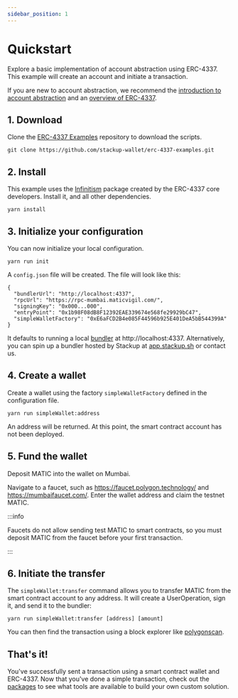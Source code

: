 ```yaml
---
sidebar_position: 1
---
```


# Quickstart

Explore a basic implementation of account abstraction using ERC-4337. This example will create an account and initiate a transaction.

If you are new to account abstraction, we recommend the [introduction to account abstraction](/docs/introduction/account-abstraction) and an [overview of ERC-4337](/docs/introduction/erc-4337-overview).

## 1. Download

Clone the [ERC-4337 Examples](https://github.com/stackup-wallet/erc-4337-examples) repository to download the scripts.

```
git clone https://github.com/stackup-wallet/erc-4337-examples.git
```

## 2. Install

This example uses the [Infinitism](https://github.com/eth-infinitism/account-abstraction) package created by the ERC-4337 core developers. Install it, and all other dependencies.

```
yarn install
```

## 3. Initialize your configuration

You can now initialize your local configuration.

```
yarn run init
```

A `config.json` file will be created. The file will look like this:

```
{
  "bundlerUrl": "http://localhost:4337",
  "rpcUrl": "https://rpc-mumbai.maticvigil.com/",
  "signingKey": "0x000...000",
  "entryPoint": "0x1b98F08dB8F12392EAE339674e568fe29929bC47",
  "simpleWalletFactory": "0xE6aFCD2B4e085F44596b925E401DeA5bB544399A"
}
```

It defaults to running a local [bundler](https://github.com/stackup-wallet/stackup-bundler) at http://localhost:4337. Alternatively, you can spin up a bundler hosted by Stackup at [app.stackup.sh](https://app.stackup.sh) or contact us.

## 4. Create a wallet

Create a wallet using the factory `simpleWalletFactory` defined in the configuration file.

```
yarn run simpleWallet:address
```

An address will be returned. At this point, the smart contract account has not been deployed.

## 5. Fund the wallet

Deposit MATIC into the wallet on Mumbai.

Navigate to a faucet, such as https://faucet.polygon.technology/ and https://mumbaifaucet.com/. Enter the wallet address and claim the testnet MATIC.

:::info

Faucets do not allow sending test MATIC to smart contracts, so you must deposit MATIC from the faucet before your first transaction.

:::

## 6. Initiate the transfer

The `simpleWallet:transfer` command allows you to transfer MATIC from the smart contract account to any address. It will create a UserOperation, sign it, and send it to the bundler:

```
yarn run simpleWallet:transfer [address] [amount]
```

You can then find the transaction using a block explorer like [polygonscan](https://mumbai.polygonscan.com/).

## That's it!

You've successfully sent a transaction using a smart contract wallet and ERC-4337. Now that you've done a simple transaction, check out the [packages](/docs/category/packages/) to see what tools are available to build your own custom solution.
